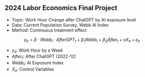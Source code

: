 2024  Labor Economics Final Project
-----
- Topic: Work Hour Change after ChatGPT by AI exposure level  
- Data: Current Population Survey, Webb AI Index  
- Method: Continuous treatment effect

$$y_{it} = \beta \cdot Webb_i \cdot AfterGPT_t + \beta_1 Webb_i + \beta_2 After_t + \gamma X_{it} + \epsilon_{it}$$  
- $y_{it}$: Work Hour by a Week
- $After_t$: After ChatGPT (2022-12)
- $Webb_i$: AI Exposure Index
- $X_{it}$: Control Variables
